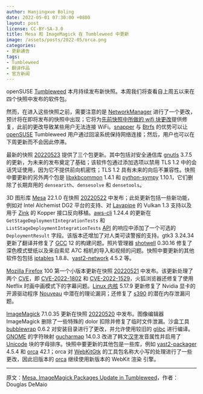 ```yaml
---
author: Hanjingxue Boling
date: 2022-05-01 07:30:00 +0800
layout: post
license: CC-BY-SA-3.0
title: Mesa 和 ImageMagick 在 Tumbleweed 中更新
image: /assets/posts/2022-05/orca.png
categories:
- 更新通告
tags:
- Tumbleweed
- 翻译作品
- 官方新闻
---
```


openSUSE [Tumbleweed](https://get.opensuse.org/tumbleweed/) 本月持续发布新快照。本周我们将查看自上周五以来在四个快照中发布的软件包。

然而，在进入这些快照之前，需要注意的是 [NetworkManager](https://networkmanager.dev/) 进行了一个更改，预计将在即将发布的快照中出现；它将为[先前快照中所做的 wifi 块更改](https://forum.suse.org.cn/t/topic/15025)提供修复，此前的更改导致某些用户无法连接 WiFi。[snapper](https://doc.opensuse.org/documentation/leap/archive/15.0/reference/html/book.opensuse.reference/cha.snapper.html) 与 [Btrfs](https://btrfs.wiki.kernel.org/index.php/Main_Page) 的优势可以让 [openSUSE](https://get.opensuse.org/) Tumbleweed 用户通过回滚系统保持网络连接；然后，用户也可以在下周更新而不会因此停滞。

最新的快照 [20220523](https://lists.opensuse.org/archives/list/factory@lists.opensuse.org/thread/W24SLRECQV2OF2GS22REZ6FXCIW6D3GW/) 提供了三个包更新。其中包括对安全通信库 [gnutls](https://www.gnutls.org/) 3.7.5 的更新，为未来的发布奠定了基础；该软件包通过添加选项以禁用 TLS 1.2 中的会话凭证使用，因为它不提供前向机密性；TLS 1.2 具有未来的向后不兼容性。快照中要更新的另外两个包是 [libxkbcommon](https://github.com/xkbcommon/libxkbcommon) 1.4.1 和 [python-sympy](https://docs.sympy.org/latest/index.html) 1.10.1，它们删除了长期弃用的 `densearith`、`densesolve` 和 `densetools`。

3D 图形库 [Mesa](https://www.mesa3d.org/) 22.1.0 在快照 [20220522](https://lists.opensuse.org/archives/list/factory@lists.opensuse.org/thread/UZKKJQ6VHYXGZ5PSHQPARBKILVJEIXBY/) 中发布；此处更新包括一些新功能，例如对 Intel Alchemist DG2 平台的支持、对 [Lavapipe](https://www.phoronix.com/scan.php?page=news_item&px=Lavapipe-Vulkan-1.3-Pending) 的 Vulkan 1.3 支持以及用于 [Zink](https://docs.mesa3d.org/drivers/zink.html) 的 Kopper 接口反向移植。[aws-cli](https://aws.amazon.com/cli/) 1.24.4 的更新在 `GetStageDeploymentIntegrationTests` 和 `ListStageDeploymentIntegrationTests` [API](https://en.wikipedia.org/wiki/API) 的响应中添加了一个可选的 `DeploymentResult` 字段。该版本还增加了对人类可读警报的支持。gtk3 3.24.34 更新了翻译并修复了 [GCC](https://gcc.gnu.org/) 12 的构建问题。照片管理器 [shotwell](https://gitlab.gnome.org/GNOME/shotwell) 0.30.16 修复了深色模式壁纸以及来自索尼 A7C 相机的导入和视频的问题。快照中要更新的其他软件包包括 [iptables](https://linux.die.net/man/8/iptables) 1.8.8、[yast2-network](https://github.com/yast/yast-network) 4.5.2 等。

[Mozilla Firefox](https://www.mozilla.org/) 100 第一个小版本更新在快照 [20220521](https://lists.opensuse.org/archives/list/factory@lists.opensuse.org/thread/IQWNVN2HQZ6XO3O3RFE6CUYYE2SHWXYD/) 中发布。该更新处理了两个 [CVE](https://en.wikipedia.org/wiki/Common_Vulnerabilities_and_Exposures)，即 [CVE-2022-1802](https://www.suse.com/security/cve/CVE-2022-1802.html) 和 [CVE-2022-1529](https://www.suse.com/security/cve/CVE-2022-1529.html)，火狐浏览器还修复了使用 Netflix 时画中画模式下的字幕问题。[Linux 内核](https://www.kernel.org/) 5.17.9 更新修复了 Nvidia 显卡的开源驱动程序 [Nouveau](https://nouveau.freedesktop.org/) 中潜在的理论漏洞；还修复了 [s390](https://en.wikipedia.org/wiki/IBM_System/390) 的潜在内存泄漏问题。

[ImageMagick](https://imagemagick.org/index.php) 7.1.0.35 更新在快照 [20220520](https://lists.opensuse.org/archives/list/factory@lists.opensuse.org/thread/NK2XHGBZPXF36FOHUEOB3NMWUBEV4UUX/) 中发布。图像编辑器 ImageMagick 删除了一些特殊的 dolor 扣除并修复了临时文件泄漏。沙盒工具 [bubblewrap](https://github.com/containers/bubblewrap) 0.6.2 对安装目录进行了更改，并允许使用较旧的 [glibc](https://www.gnu.org/software/libc/) 进行编译。[GNOME](https://www.gnome.org/) 的字符映射 [gucharmap](https://wiki.gnome.org/Apps/Gucharmap) 14.0.3 改进了韩文[汉字](https://en.wikipedia.org/wiki/Hanja)发音属性并启用了 [Unicode](hhttps://www.unicode.org/main.html) 块的字母排序。快照中要更新的其他包是一些库，例如 [yast2-packager](https://github.com/yast/yast-packager) 4.5.4 和 [orca](https://wiki.gnome.org/Projects/Orca) 42.1；orca 对 [WebKitGtk](https://webkitgtk.org/) 的工具包名称大小写的处理进行了一些更改，因此旧版本的 [orca](https://wiki.gnome.org/Projects/Orca) 继续使用新版本的 WebKit 渲染 引擎。

------

原文：[Mesa, ImageMagick Packages Update in Tumbleweed](https://news.opensuse.org/2022/05/25/mesa-imagemagick-update-in-tw/)，作者：Douglas DeMaio